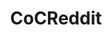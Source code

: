 ---
title: CoCReddit
crosslinks:
- ClashOfClans
- rcswartournament
- nl_Kripparrian
- ClashOfClansRecruit
---